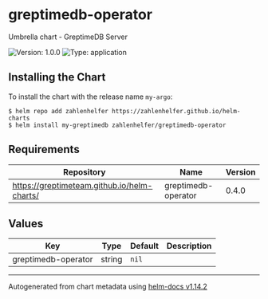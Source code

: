 # greptimedb-operator

Umbrella chart - GreptimeDB Server

![Version: 1.0.0](https://img.shields.io/badge/Version-1.0.0-informational?style=flat-square) ![Type: application](https://img.shields.io/badge/Type-application-informational?style=flat-square)

## Installing the Chart

To install the chart with the release name `my-argo`:

```console
$ helm repo add zahlenhelfer https://zahlenhelfer.github.io/helm-charts
$ helm install my-greptimedb zahlenhelfer/greptimedb-operator
```

## Requirements

| Repository | Name | Version |
|------------|------|---------|
| https://greptimeteam.github.io/helm-charts/ | greptimedb-operator | 0.4.0 |

## Values

| Key | Type | Default | Description |
|-----|------|---------|-------------|
| greptimedb-operator | string | `nil` |  |

----------------------------------------------
Autogenerated from chart metadata using [helm-docs v1.14.2](https://github.com/norwoodj/helm-docs/releases/v1.14.2)
